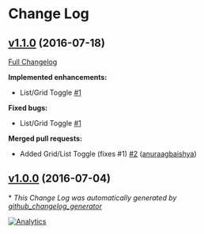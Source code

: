 # Change Log

## [v1.1.0](https://github.com/kartikarora/Transfer.sh/tree/v1.1.0) (2016-07-18)
[Full Changelog](https://github.com/kartikarora/Transfer.sh/compare/v1.0.0...v1.1.0)

**Implemented enhancements:**

- List/Grid Toggle [\#1](https://github.com/kartikarora/Transfer.sh/issues/1)

**Fixed bugs:**

- List/Grid Toggle [\#1](https://github.com/kartikarora/Transfer.sh/issues/1)

**Merged pull requests:**

- Added Grid/List Toggle \(fixes \#1\) [\#2](https://github.com/kartikarora/Transfer.sh/pull/2) ([anuraagbaishya](https://github.com/anuraagbaishya))

## [v1.0.0](https://github.com/kartikarora/Transfer.sh/tree/v1.0.0) (2016-07-04)


\* *This Change Log was automatically generated by [github_changelog_generator](https://github.com/skywinder/Github-Changelog-Generator)*

[![Analytics](https://ga-beacon.appspot.com/UA-79412295-2/CHANGELOG?pixel)](https://github.com/igrigorik/ga-beacon)